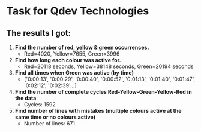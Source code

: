 # Task for Qdev Technologies

## The results I got:

1. **Find the number of red, yellow & green occurrences.**
   - Red=4020, Yellow=7655, Green=3996
2. **Find how long each colour was active for.**
   - Red=20118 seconds, Yellow=38148 seconds, Green=20194 seconds
3. **Find all times when Green was active (by time)**
   - ['0:00:13', '0:00:29', '0:00:40', '0:00:52', '0:01:13', '0:01:40', '0:01:47', '0:02:12', '0:02:39'...]
4. **Find the number of complete cycles Red-Yellow-Green-Yellow-Red in the data**
   - Cycles: 1592
5. **Find number of lines with mistakes (multiple colours active at the same time or no colours active)**
   - Number of lines: 671
